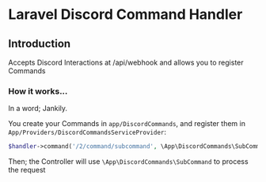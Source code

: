 # Laravel Discord Command Handler

## Introduction

Accepts Discord Interactions at /api/webhook and allows you to register Commands

### How it works...

In a word; Jankily.

You create your Commands in `app/DiscordCommands`, and register them in `App/Providers/DiscordCommandsServiceProvider`:

```php
$handler->command('/2/command/subcommand', \App\DiscordCommands\SubCommand::class);
```

Then; the Controller will use `\App\DiscordCommands\SubCommand` to process the request
